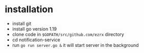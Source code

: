 # installation

* install git
* install go version 1.19
* clone code in `$GOPATH/src/github.com/ezrx` directory
* cd notification-service
* run `go run server.go &` it will start server in the background
